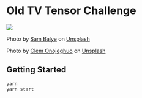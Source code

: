 # Old TV Tensor Challenge

![](./images/old-tv.gif)

<span>Photo by <a href="https://unsplash.com/@sbk202?utm_source=unsplash&amp;utm_medium=referral&amp;utm_content=creditCopyText">Sam Balye</a> on <a href="https://unsplash.com/?utm_source=unsplash&amp;utm_medium=referral&amp;utm_content=creditCopyText">Unsplash</a></span>

<span>Photo by <a href="https://unsplash.com/@clemono2?utm_source=unsplash&amp;utm_medium=referral&amp;utm_content=creditCopyText">Clem Onojeghuo</a> on <a href="https://unsplash.com/s/photos/old-car?utm_source=unsplash&amp;utm_medium=referral&amp;utm_content=creditCopyText">Unsplash</a></span>

## Getting Started

```
yarn
yarn start
```

